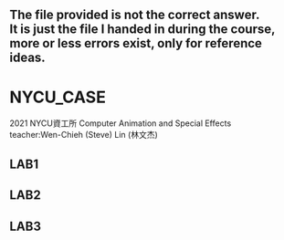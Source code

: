 The file provided is not the correct answer.  
It is just the file I handed in during the course, more or less errors exist, only for reference ideas.
--
# NYCU_CASE
2021 NYCU資工所 Computer Animation and  Special Effects  
teacher:Wen-Chieh (Steve) Lin (林文杰)

## LAB1

## LAB2

## LAB3
